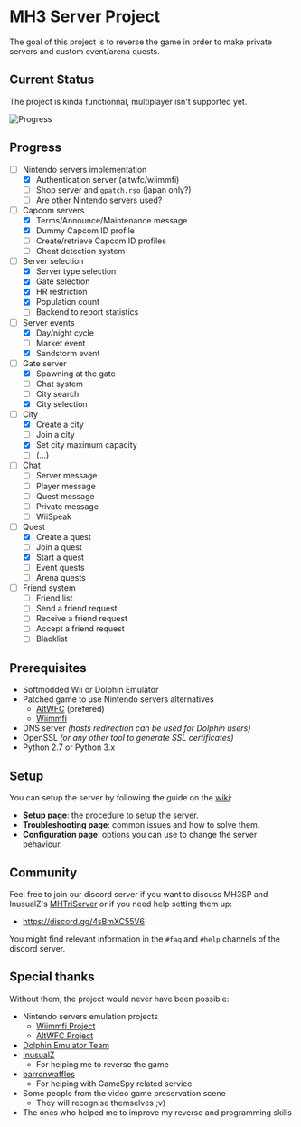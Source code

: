 # MH3 Server Project

The goal of this project is to reverse the game in order to make private servers and custom event/arena quests.

## Current Status
The project is kinda functionnal, multiplayer isn't supported yet.

![Progress](https://user-images.githubusercontent.com/7890055/132406076-baad3f30-5bce-4417-bd2b-9b32a7873380.png)

## Progress
- [ ] Nintendo servers implementation
  - [x] Authentication server (altwfc/wiimmfi)
  - [ ] Shop server and `gpatch.rso` (japan only?)
  - [ ] Are other Nintendo servers used?
- [ ] Capcom servers
  - [x] Terms/Announce/Maintenance message 
  - [x] Dummy Capcom ID profile
  - [ ] Create/retrieve Capcom ID profiles
  - [ ] Cheat detection system
- [ ] Server selection
  - [x] Server type selection
  - [x] Gate selection
  - [x] HR restriction
  - [x] Population count
  - [ ] Backend to report statistics
- [ ] Server events
  - [x] Day/night cycle
  - [ ] Market event
  - [x] Sandstorm event  
- [ ] Gate server
  - [x] Spawning at the gate
  - [ ] Chat system
  - [ ] City search
  - [x] City selection
- [ ] City
  - [x] Create a city
  - [ ] Join a city
  - [x] Set city maximum capacity
  - [ ] (...)
- [ ] Chat
  - [ ] Server message
  - [ ] Player message
  - [ ] Quest message 
  - [ ] Private message
  - [ ] WiiSpeak
- [ ] Quest
  - [x] Create a quest
  - [ ] Join a quest
  - [x] Start a quest
  - [ ] Event quests
  - [ ] Arena quests
- [ ] Friend system
  - [ ] Friend list
  - [ ] Send a friend request
  - [ ] Receive a friend request
  - [ ] Accept a friend request
  - [ ] Blacklist
 
## Prerequisites
 - Softmodded Wii or Dolphin Emulator
 - Patched game to use Nintendo servers alternatives
   * [AltWFC](https://github.com/polaris-/dwc_network_server_emulator) (prefered)
   * [Wiimmfi](https://wiimmfi.de/)
 - DNS server _(hosts redirection can be used for Dolphin users)_
 - OpenSSL _(or any other tool to generate SSL certificates)_
 - Python 2.7 or Python 3.x

## Setup
You can setup the server by following the guide on the [wiki](https://github.com/sepalani/MH3SP/wiki):
 - **Setup page**: the procedure to setup the server.
 - **Troubleshooting page**: common issues and how to solve them.
 - **Configuration page**: options you can use to change the server behaviour.

## Community
Feel free to join our discord server if you want to discuss MH3SP and 
InusualZ's [MHTriServer](https://github.com/InusualZ/MHTriServer) or if you
need help setting them up:
 - https://discord.gg/4sBmXC55V6

You might find relevant information in the `#faq` and `#help` channels of
the discord server.

## Special thanks
Without them, the project would never have been possible:
 - Nintendo servers emulation projects
   * [Wiimmfi Project](https://wiimmfi.de/)
   * [AltWFC Project](https://github.com/polaris-/dwc_network_server_emulator)
 - [Dolphin Emulator Team](https://dolphin-emu.org/)
 - [InusualZ](https://github.com/InusualZ)
   * For helping me to reverse the game
 - [barronwaffles](https://github.com/barronwaffles)
   * For helping with GameSpy related service 
 - Some people from the video game preservation scene
   * They will recognise themselves ;v)
 - The ones who helped me to improve my reverse and programming skills
